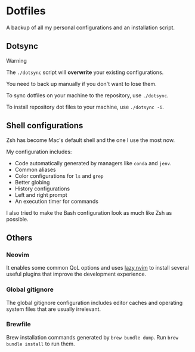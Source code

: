 # Dotfiles

A backup of all my personal configurations and an installation script.

## Dotsync

> [!Warning]
> The `./dotsync` script will **overwrite** your existing configurations.
>
> You need to back up manually if you don't want to lose them.

To sync dotfiles on your machine to the repository, use `./dotsync`.

To install repository dot files to your machine, use `./dotsync -i`.

## Shell configurations

Zsh has become Mac's default shell and the one I use the most now.

My configuration includes:
- Code automatically generated by managers like `conda` and `jenv`.
- Common aliases
- Color configurations for `ls` and `grep`
- Better globing
- History configurations
- Left and right prompt
- An execution timer for commands

I also tried to make the Bash configuration look as much like Zsh as possible.

## Others

### Neovim
It enables some common QoL options and uses [lazy.nvim] to install several
useful plugins that improve the development experience.

### Global gitignore

The global gitignore configuration includes editor caches and operating system
files that are usually irrelevant.

### Brewfile

Brew installation commands generated by `brew bundle dump`. Run `brew bundle
install` to run them.

[lazy.nvim]: /../../../../folke/lazy.nvim
